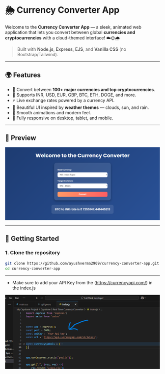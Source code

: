 # 🌦️ Currency Converter App

Welcome to the **Currency Converter App** — a sleek, animated web application that lets you convert between global **currencies and cryptocurrencies** with a cloud-themed interface! ☁️🌞🌧️

> Built with **Node.js**, **Express**, **EJS**, and **Vanilla CSS** (no Bootstrap/Tailwind).

---

## 🌍 Features

- 🔁 Convert between **100+ major currencies and top cryptocurrencies**.
- 💱 Supports INR, USD, EUR, GBP, BTC, ETH, DOGE, and more.
- ⚡️ Live exchange rates powered by a currency API.
- 🎨 Beautiful UI inspired by **weather themes** — clouds, sun, and rain.
- 🌈 Smooth animations and modern feel.
- 📱 Fully responsive on desktop, tablet, and mobile.

---

## 📸 Preview

<img src = "assets/screenshots/currency.png"/>

---

## 🚀 Getting Started

### 1. Clone the repository

```bash
git clone https://github.com/ayushverma2909/currency-converter-app.git
cd currency-converter-app

```
---

- Make sure to add your API Key from the (https://currencyapi.com/) in the index.js
<img src= "assets/screenshots/apikey.png"/>

